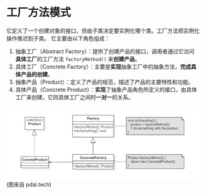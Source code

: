 # 工厂方法模式

它定义了一个创建对象的接口，但由子类决定要实例化哪个类。工厂方法把实例化操作推迟到子类。
它主要由以下角色组成：
1. 抽象工厂（Abstract Factory）：提供了创建产品的接口，调用者通过它访问**具体工厂**的工厂方法 `factoryMethod()` 来**创建产品**。
2. 具体工厂（Concrete Factory）：主要是**实现**抽象工厂中的抽象方法，**完成具体产品的创建**。
3. 抽象产品（Product）：定义了产品的规范，描述了产品的主要特性和功能。
4. 具体产品（Concrete Product）：**实现**了抽象产品角色所定义的接口，由具体工厂来创建，它同具体工厂之间时**一对一**的关系。

![](factory.png)
(图来自 pdai.tech)
